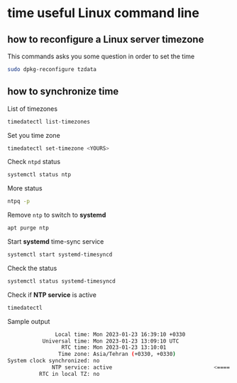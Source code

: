 # time useful Linux command line

## how to reconfigure a Linux server timezone 

This commands asks you some question in order to set the time

```bash
sudo dpkg-reconfigure tzdata
```

## how to synchronize time

List of timezones

```bash
timedatectl list-timezones
```

Set you time zone

```bash
timedatectl set-timezone <YOURS>
```

Check `ntpd` status

```bash
systemctl status ntp
```

More status

```bash
ntpq -p
```

Remove `ntp` to switch to **systemd** 

```bash
apt purge ntp
```

Start **systemd** time-sync service

```bash
systemctl start systemd-timesyncd
```

Check the status 

```bash
systemctl status systemd-timesyncd
```

Check if **NTP service** is active

```bash
timedatectl
```

Sample output

```bash
               Local time: Mon 2023-01-23 16:39:10 +0330
           Universal time: Mon 2023-01-23 13:09:10 UTC
                 RTC time: Mon 2023-01-23 13:10:01
                Time zone: Asia/Tehran (+0330, +0330)
System clock synchronized: no
              NTP service: active                                <==== here
          RTC in local TZ: no
```
